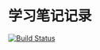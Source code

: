 ﻿# 学习笔记记录



[![Build Status](https://travis-ci.org/zhengxiaochuan/zhengxiaochuan.github.io.svg?branch=docs)](https://travis-ci.org/zhengxiaochuan/zhengxiaochuan.github.io)
